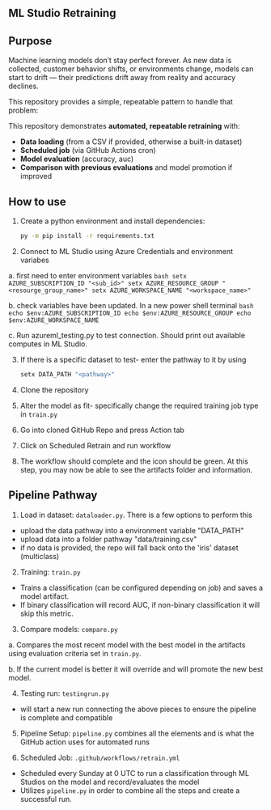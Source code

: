 ## ML Studio Retraining

## Purpose
Machine learning models don’t stay perfect forever. As new data is collected, customer behavior shifts, or environments change, models can start to drift — their predictions drift away from reality and accuracy declines.

This repository provides a simple, repeatable pattern to handle that problem:

This repository demonstrates **automated, repeatable retraining** with:
- **Data loading** (from a CSV if provided, otherwise a built-in dataset)
- **Scheduled job** (via GitHub Actions cron)
- **Model evaluation** (accuracy, auc)
- **Comparison with previous evaluations** and model promotion if improved


## How to use
1. Create a python environment and install dependencies:
    ```bash
    py -m pip install -r requirements.txt
    ```

2. Connect to ML Studio using Azure Credentials and environment variabes

a. first need to enter environment variables
    ```bash
    setx AZURE_SUBSCRIPTION_ID "<sub_id>"
    setx AZURE_RESOURCE_GROUP "<resourge_group_name>"
    setx AZURE_WORKSPACE_NAME "<workspace_name>"
    ```

b. check variables have been updated. In a new power shell terminal 
    ```bash
    echo $env:AZURE_SUBSCRIPTION_ID
    echo $env:AZURE_RESOURCE_GROUP
    echo $env:AZURE_WORKSPACE_NAME
    ```

c. Run azureml_testing.py to test connection. Should print out available computes in ML Studio.

3. If there is a specific dataset to test- enter the pathway to it by using
    ```bash
    setx DATA_PATH "<pathway>"
    ```

4. Clone the repository 

5. Alter the model as fit- specifically change the required training job type in `train.py`

6. Go into cloned GitHub Repo and press Action tab

7. Click on Scheduled Retrain and run workflow

8. The workflow should complete and the icon should be green. At this step, you may now be able to see the artifacts folder and information.


## Pipeline Pathway

1. Load in dataset: `dataloader.py`. There is a few options to perform this

- upload the data pathway into a environment variable "DATA_PATH"
- upload data into a folder pathway "data/training.csv"
- if no data is provided, the repo will fall back onto the 'iris' dataset (multiclass)

2. Training: `train.py` 
- Trains a classification (can be configured depending on job) and saves a model artifact.
- If binary classification will record AUC, if non-binary classification it will skip this metric.

3. Compare models: `compare.py`

a. Compares the most recent model with the best model in the artifacts using evaluation criteria set in `train.py`.

b. If the current model is better it will override and will promote the new best model.

4. Testing run: `testingrun.py` 
- will start a new run connecting the above pieces to ensure the pipeline is complete and compatible

5. Pipeline Setup: `pipeline.py` combines all the elements and is what the GitHub action uses for automated runs

6. Scheduled Job: `.github/workflows/retrain.yml` 
- Scheduled every Sunday at 0 UTC to run a classification through ML Studios on the model and record/evaluates the model
- Utilizes `pipeline.py` in order to combine all the steps and create a successful run. 



